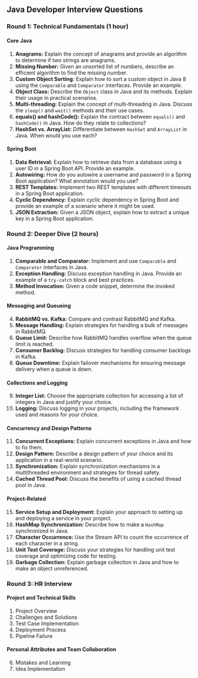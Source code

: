 ## Java Developer Interview Questions

### Round 1: Technical Fundamentals (1 hour)

#### Core Java

1. **Anagrams:** Explain the concept of anagrams and provide an algorithm to determine if two strings are anagrams.
2. **Missing Number:** Given an unsorted list of numbers, describe an efficient algorithm to find the missing number.
3. **Custom Object Sorting:** Explain how to sort a custom object in Java 8 using the `Comparable` and `Comparator` interfaces. Provide an example.
4. **Object Class:** Describe the `Object` class in Java and its methods. Explain their usage in practical scenarios.
5. **Multi-threading:** Explain the concept of multi-threading in Java. Discuss the `sleep()` and `wait()` methods and their use cases.
6. **equals() and hashCode():** Explain the contract between `equals()` and `hashCode()` in Java. How do they relate to collections?
7. **HashSet vs. ArrayList:** Differentiate between `HashSet` and `ArrayList` in Java. When would you use each?

#### Spring Boot

1. **Data Retrieval:** Explain how to retrieve data from a database using a user ID in a Spring Boot API. Provide an example.
2. **Autowiring:** How do you autowire a username and password in a Spring Boot application? What annotation would you use?
3. **REST Templates:** Implement two REST templates with different timeouts in a Spring Boot application.
4. **Cyclic Dependency:** Explain cyclic dependency in Spring Boot and provide an example of a scenario where it might be used.
5. **JSON Extraction:** Given a JSON object, explain how to extract a unique key in a Spring Boot application.

### Round 2: Deeper Dive (2 hours)

#### Java Programming

1. **Comparable and Comparator:** Implement and use `Comparable` and `Comparator` interfaces in Java.
2. **Exception Handling:** Discuss exception handling in Java. Provide an example of a `try-catch` block and best practices.
3. **Method Invocation:** Given a code snippet, determine the invoked method.

#### Messaging and Queueing

4. **RabbitMQ vs. Kafka:** Compare and contrast RabbitMQ and Kafka.
5. **Message Handling:** Explain strategies for handling a bulk of messages in RabbitMQ.
6. **Queue Limit:** Describe how RabbitMQ handles overflow when the queue limit is reached.
7. **Consumer Backlog:** Discuss strategies for handling consumer backlogs in Kafka.
8. **Queue Downtime:** Explain failover mechanisms for ensuring message delivery when a queue is down.

#### Collections and Logging

9. **Integer List:** Choose the appropriate collection for accessing a list of integers in Java and justify your choice.
10. **Logging:** Discuss logging in your projects, including the framework used and reasons for your choice.

#### Concurrency and Design Patterns

11. **Concurrent Exceptions:** Explain concurrent exceptions in Java and how to fix them.
12. **Design Pattern:** Describe a design pattern of your choice and its application in a real-world scenario.
13. **Synchronization:** Explain synchronization mechanisms in a multithreaded environment and strategies for thread safety.
14. **Cached Thread Pool:** Discuss the benefits of using a cached thread pool in Java.

#### Project-Related

15. **Service Setup and Deployment:** Explain your approach to setting up and deploying a service in your project.
16. **HashMap Synchronization:** Describe how to make a `HashMap` synchronized in Java.
17. **Character Occurrence:** Use the Stream API to count the occurrence of each character in a string.
18. **Unit Test Coverage:** Discuss your strategies for handling unit test coverage and optimizing code for testing.
19. **Garbage Collection:** Explain garbage collection in Java and how to make an object unreferenced.

### Round 3: HR Interview

#### Project and Technical Skills
1. Project Overview
2. Challenges and Solutions
3. Test Case Implementation
4. Deployment Process
5. Pipeline Failure

#### Personal Attributes and Team Collaboration
6. Mistakes and Learning
7. Idea Implementation
